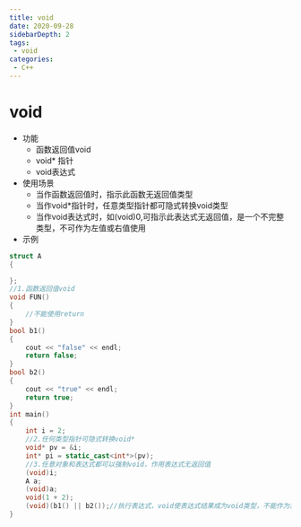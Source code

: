```yaml
---
title: void
date: 2020-09-28
sidebarDepth: 2
tags:
 - void
categories:
 - C++
---
```


# void 
- 功能
  - 函数返回值void
  - void* 指针
  - void表达式
- 使用场景
  - 当作函数返回值时，指示此函数无返回值类型
  - 当作void*指针时，任意类型指针都可隐式转换void类型
  - 当作void表达式时，如(void)0,可指示此表达式无返回值，是一个不完整类型，不可作为左值或右值使用
- 示例
```cpp
struct A
{

};
//1.函数返回值void
void FUN()
{
    //不能使用return
}
bool b1()
{
    cout << "false" << endl;
    return false;
}
bool b2()
{
    cout << "true" << endl;
    return true;
}
int main()
{    
    int i = 2;
    //2.任何类型指针可隐式转换void*
    void* pv = &i;
    int* pi = static_cast<int*>(pv);
    //3.任意对象和表达式都可以强制void，作用表达式无返回值
    (void)i;
    A a;
    (void)a;
    void(1 + 2);
    (void)(b1() || b2());//执行表达式，void使表达式结果成为void类型，不能作为左值或右值
}
```